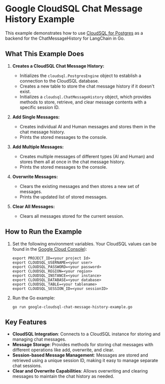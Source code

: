 # Google CloudSQL Chat Message History Example

This example demonstrates how to use [CloudSQL for Postgres](https://cloud.google.com/products/cloudsql) as a backend for the ChatMessageHistory for LangChain in Go.

## What This Example Does

1. **Creates a CloudSQL Chat Message History:**
   - Initializes the `cloudsql.PostgresEngine` object to establish a connection to the CloudSQL database.
   - Creates a new table to store the chat message history if it doesn't exist.
   - Initializes a `cloudsql.ChatMessageHistory` object, which provides methods to store, retrieve, and clear message contents with a specific session ID.

2. **Add Single Messages:**
   - Creates individual AI and Human messages and stores them in the chat message history.
   - Prints the stored messages to the console.

3. **Add Multiple Messages:**
   - Creates multiple messages of different types (AI and Human) and stores them all at once in the chat message history.
   - Prints the stored messages to the console.

4. **Overwrite Messages:**
   - Clears the existing messages and then stores a new set of messages.
   - Prints the updated list of stored messages.

5. **Clear All Messages:**
   - Clears all messages stored for the current session.

## How to Run the Example

1. Set the following environment variables. Your CloudSQL values can be found in the [Google Cloud Console](https://console.cloud.google.com/sql/instances)):
   ```
   export PROJECT_ID=<your project Id>
   export CLOUDSQL_USERNAME=<your user>
   export CLOUDSQL_PASSWORD=<your password>
   export CLOUDSQL_REGION=<your region>
   export CLOUDSQL_INSTANCE=<your instance>
   export CLOUDSQL_DATABASE=<your database>
   export CLOUDSQL_TABLE=<your tablename>
   export CLOUDSQL_SESSION_ID=<your sessionID>
   ```

2. Run the Go example:
   ```
   go run google-cloudsql-chat-message-history-example.go
   ```

## Key Features
- **CloudSQL Integration**: Connects to a CloudSQL instance for storing and managing chat messages.
- **Message Storage**: Provides methods for storing chat messages with different operations like add, overwrite, and clear.
- **Session-based Message Management**: Messages are stored and retrieved using a unique session ID, making it easy to manage separate chat sessions.
- **Clear and Overwrite Capabilities**: Allows overwriting and clearing messages to maintain the chat history as needed.
